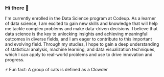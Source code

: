 ### Hi there 👋
I'm currently enrolled in the Data Science program at Codeup. As a learner of data science, I am excited to gain new skills and knowledge that will help me tackle complex problems and make data-driven decisions. I believe that data science is the key to unlocking insights and achieving meaningful outcomes in diverse fields, and I am eager to contribute to this important and evolving field. Through my studies, I hope to gain a deep understanding of statistical analysis, machine learning, and data visualization techniques, which I can apply to real-world problems and use to drive innovation and progress.
 
 ⚡ Fun fact: A group of cats is defined as a Clowder
<!--
**Keila-Camarillo/Keila-Camarillo** is a ✨ _special_ ✨ repository because its `README.md` (this file) appears on your GitHub profile.

Here are some ideas to get you started:

- 🔭 I’m currently working on becoming a data scientist
- 🌱 I’m currently learning data science fundamentals
- 👯 I’m looking to collaborate on ...
- 🤔 I’m looking for help with ...
- 💬 Ask me about 
- 📫 How to reach me: ...
- 😄 Pronouns: "she" | "her"
- ⚡ Fun fact: A group of cats is defined as a Clowder
-->
